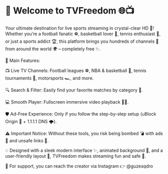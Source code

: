 # 🎉 Welcome to TVFreedom 🌐📺
Your ultimate destination for live sports streaming in crystal-clear HD 💎! Whether you’re a football fanatic ⚽, basketball lover 🏀, tennis enthusiast 🎾, or just a sports addict 🏆, this platform brings you hundreds of channels 📡 from around the world 🌍 – completely free ✨.

🚀 Main Features:

📺 Live TV Channels: Football leagues ⚽, NBA & basketball 🏀, tennis tournaments 🎾, motorsports 🏎️, and more.

🔍 Search & Filter: Easily find your favorite matches by category 🎯.

💻 Smooth Player: Fullscreen immersive video playback 🎥🎶.

🛡️ Ad-Free Experience: Only if you follow the step-by-step setup (uBlock Origin 🧩 + 1.1.1.1 DNS 🌩️).

⚠️ Important Notice: Without these tools, you risk being bombed 💣 with ads 🔞 and unsafe links 🚫.

💡 Designed with a sleek modern interface ✨, animated background 🌌, and a user-friendly layout 🎨, TVFreedom makes streaming fun and safe 🎯.

📩 For support, you can reach the creator via Instagram 👉 @guzesqdro

